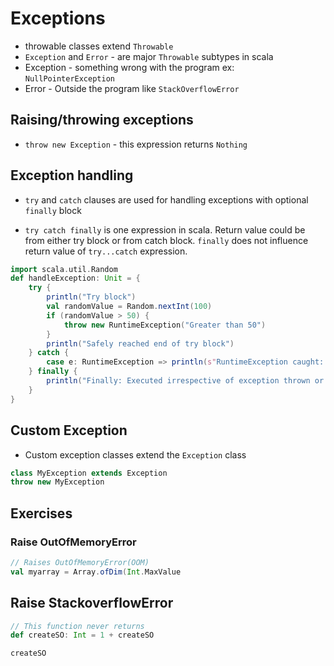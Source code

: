 # Exceptions

* throwable classes extend `Throwable`
* `Exception` and `Error` - are major `Throwable` subtypes in scala
* Exception - something wrong with the program ex: `NullPointerException`
* Error - Outside the program like `StackOverflowError`

## Raising/throwing exceptions

* `throw new Exception` - this expression returns `Nothing`

## Exception handling

* `try` and `catch` clauses are used for handling exceptions with optional `finally` block

* `try catch finally` is one expression in scala. Return value could be from either try block or from catch block. `finally` does not influence return value of `try...catch` expression.

```Scala
import scala.util.Random
def handleException: Unit = {
    try {
        println("Try block")
        val randomValue = Random.nextInt(100)
        if (randomValue > 50) {
            throw new RuntimeException("Greater than 50")
        }
        println("Safely reached end of try block")
    } catch {
        case e: RuntimeException => println(s"RuntimeException caught: ${e}")
    } finally {
        println("Finally: Executed irrespective of exception thrown or not")
    }
}
```

## Custom Exception

* Custom exception classes extend the `Exception` class

```Scala
class MyException extends Exception
throw new MyException
```

## Exercises

### Raise OutOfMemoryError

```Scala
// Raises OutOfMemoryError(OOM)
val myarray = Array.ofDim(Int.MaxValue
```

## Raise StackoverflowError

```Scala
// This function never returns
def createSO: Int = 1 + createSO

createSO
```
